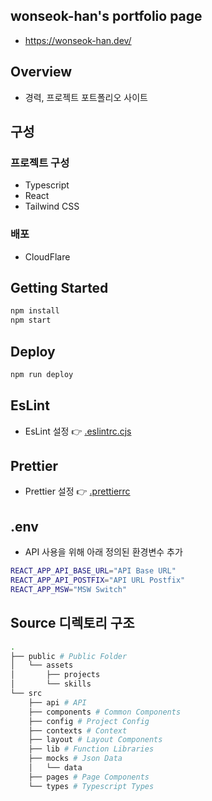 ## wonseok-han's portfolio page

* https://wonseok-han.dev/


## Overview

* 경력, 프로젝트 포트폴리오 사이트

## 구성

### 프로젝트 구성

* Typescript
* React
* Tailwind CSS


### 배포

* CloudFlare


## Getting Started

```bash
npm install
npm start
```

## Deploy

```bash
npm run deploy
```

## EsLint

* EsLint 설정 👉 [.eslintrc.cjs](./.eslintrc.js)

## Prettier

* Prettier 설정 👉 [.prettierrc](./.prettierrc.js)

## .env

* API 사용을 위해 아래 정의된 환경변수 추가

```bash
REACT_APP_API_BASE_URL="API Base URL"
REACT_APP_API_POSTFIX="API URL Postfix"
REACT_APP_MSW="MSW Switch"
```

## Source 디렉토리 구조

```bash
.
├── public # Public Folder
│   └── assets
│       ├── projects
│       └── skills
└── src
    ├── api # API
    ├── components # Common Components
    ├── config # Project Config
    ├── contexts # Context
    ├── layout # Layout Components
    ├── lib # Function Libraries
    ├── mocks # Json Data
    │   └── data
    ├── pages # Page Components
    └── types # Typescript Types
```